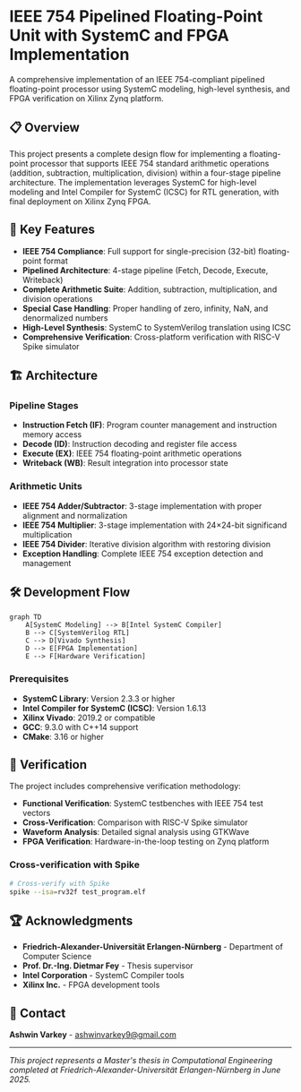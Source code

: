 # IEEE 754 Pipelined Floating-Point Unit with SystemC and FPGA Implementation

A comprehensive implementation of an IEEE 754-compliant pipelined floating-point processor using SystemC modeling, high-level synthesis, and FPGA verification on Xilinx Zynq platform.

## 📋 Overview

This project presents a complete design flow for implementing a floating-point processor that supports IEEE 754 standard arithmetic operations (addition, subtraction, multiplication, division) within a four-stage pipeline architecture. The implementation leverages SystemC for high-level modeling and Intel Compiler for SystemC (ICSC) for RTL generation, with final deployment on Xilinx Zynq FPGA.

## 🎯 Key Features

- **IEEE 754 Compliance**: Full support for single-precision (32-bit) floating-point format
- **Pipelined Architecture**: 4-stage pipeline (Fetch, Decode, Execute, Writeback)
- **Complete Arithmetic Suite**: Addition, subtraction, multiplication, and division operations
- **Special Case Handling**: Proper handling of zero, infinity, NaN, and denormalized numbers
- **High-Level Synthesis**: SystemC to SystemVerilog translation using ICSC
- **Comprehensive Verification**: Cross-platform verification with RISC-V Spike simulator

## 🏗️ Architecture

### Pipeline Stages

- **Instruction Fetch (IF)**: Program counter management and instruction memory access
- **Decode (ID)**: Instruction decoding and register file access
- **Execute (EX)**: IEEE 754 floating-point arithmetic operations
- **Writeback (WB)**: Result integration into processor state

### Arithmetic Units

- **IEEE 754 Adder/Subtractor**: 3-stage implementation with proper alignment and normalization
- **IEEE 754 Multiplier**: 3-stage implementation with 24×24-bit significand multiplication
- **IEEE 754 Divider**: Iterative division algorithm with restoring division
- **Exception Handling**: Complete IEEE 754 exception detection and management

## 🛠️ Development Flow

```mermaid
graph TD
    A[SystemC Modeling] --> B[Intel SystemC Compiler]
    B --> C[SystemVerilog RTL]
    C --> D[Vivado Synthesis]
    D --> E[FPGA Implementation]
    E --> F[Hardware Verification]
```

### Prerequisites

- **SystemC Library**: Version 2.3.3 or higher
- **Intel Compiler for SystemC (ICSC)**: Version 1.6.13
- **Xilinx Vivado**: 2019.2 or compatible
- **GCC**: 9.3.0 with C++14 support
- **CMake**: 3.16 or higher

## 🧪 Verification

The project includes comprehensive verification methodology:

- **Functional Verification**: SystemC testbenches with IEEE 754 test vectors
- **Cross-Verification**: Comparison with RISC-V Spike simulator
- **Waveform Analysis**: Detailed signal analysis using GTKWave
- **FPGA Verification**: Hardware-in-the-loop testing on Zynq platform

### Cross-verification with Spike

```bash
# Cross-verify with Spike
spike --isa=rv32f test_program.elf
```

## 🏆 Acknowledgments

- **Friedrich-Alexander-Universität Erlangen-Nürnberg** - Department of Computer Science
- **Prof. Dr.-Ing. Dietmar Fey** - Thesis supervisor
- **Intel Corporation** - SystemC Compiler tools
- **Xilinx Inc.** - FPGA development tools

## 📧 Contact

**Ashwin Varkey** - ashwinvarkey9@gmail.com

---

*This project represents a Master's thesis in Computational Engineering completed at Friedrich-Alexander-Universität Erlangen-Nürnberg in June 2025.*
